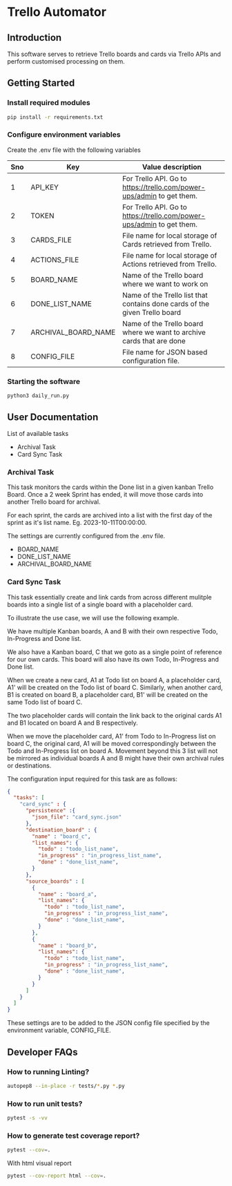 # Trello Automator


## Introduction

This software serves to retrieve Trello boards and cards via Trello APIs and perform customised processing on them.

## Getting Started

### Install required modules

```bash
pip install -r requirements.txt
```

### Configure environment variables

Create the .env file with the following variables

|Sno|Key|Value description|
|---|---|---|
|1|API_KEY|For Trello API. Go to https://trello.com/power-ups/admin to get them.|
|2|TOKEN|For Trello API. Go to https://trello.com/power-ups/admin to get them.|
|3|CARDS_FILE|File name for local storage of Cards retrieved from Trello.|
|4|ACTIONS_FILE|File name for local storage of Actions retrieved from Trello.|
|5|BOARD_NAME|Name of the Trello board where we want to work on|
|6|DONE_LIST_NAME|Name of the Trello list that contains done cards of the given Trello board|
|7|ARCHIVAL_BOARD_NAME|Name of the Trello board where we want to archive cards that are done|
|8|CONFIG_FILE|File name for JSON based configuration file.|


### Starting the software

```
python3 daily_run.py
```

## User Documentation

List of available tasks
- Archival Task
- Card Sync Task

### Archival Task

This task monitors the cards within the Done list in a given kanban Trello Board.
Once a 2 week Sprint has ended, it will move those cards into another Trello board for archival.

For each sprint, the cards are archived into a list with the first day of the sprint as it's list name. Eg. 2023-10-11T00:00:00.

The settings are currently configured from the .env file.

 - BOARD_NAME
 - DONE_LIST_NAME
 - ARCHIVAL_BOARD_NAME

### Card Sync Task

This task essentially create and link cards from across different mulitple boards into a single list of a single board with a placeholder card.

To illustrate the use case, we will use the following example.

We have multiple Kanban boards, A and B with their own respective Todo, In-Progress and Done list.

We also have a Kanban board, C that we goto as a single point of reference for our own cards. This board will also have its own Todo, In-Progress and Done list.

When we create a new card, A1 at Todo list on board A, a placeholder card, A1' will be created on the Todo list of board C.
Similarly, when another card, B1 is created on board B, a placeholder card, B1' will be created on the same Todo list of board C.

The two placeholder cards will contain the link back to the original cards A1 and B1 located on board A and B respectively.

When we move the placeholder card, A1' from Todo to In-Progress list on board C, the original card, A1 will be moved correspondingly between the Todo and In-Progress list on board A. Movement beyond this 3 list will not be mirrored as individual boards A and B might have their own archival rules or destinations.

The configuration input required for this task are as follows:

```JSON
{
  "tasks": [
    "card_sync" : {
      "persistence" :{
        "json_file": "card_sync.json"
      },
      "destination_board" : {
        "name" : "board_c",
        "list_names": {
          "todo" : "todo_list_name",
          "in_progress" : "in_progress_list_name",
          "done" : "done_list_name",
        }
      },
      "source_boards" : [
        {
          "name" : "board_a",
          "list_names": {
            "todo" : "todo_list_name",
            "in_progress" : "in_progress_list_name",
            "done" : "done_list_name",
          }
        },
        {
          "name" : "board_b",
          "list_names": {
            "todo" : "todo_list_name",
            "in_progress" : "in_progress_list_name",
            "done" : "done_list_name",
          }
        }
      ]
    }
  ]
}
```

These settings are to be added to the JSON config file specified by the environment variable, CONFIG_FILE.

## Developer FAQs

### How to running Linting?

```bash
autopep8 --in-place -r tests/*.py *.py
```

### How to run unit tests?

```bash
pytest -s -vv
```

### How to generate test coverage report?

```bash
pytest --cov=.
```

With html visual report

```bash
pytest --cov-report html --cov=.
```